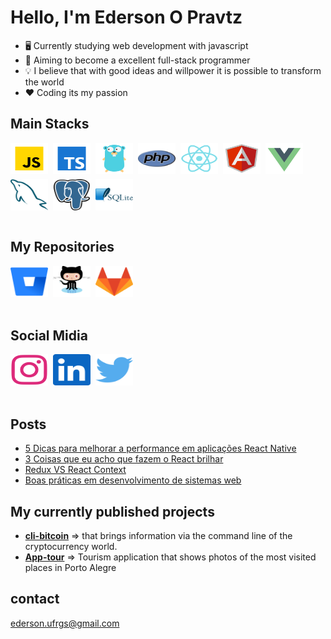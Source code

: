 # Hello, I'm Ederson O Pravtz

- 🖥️ Currently studying web development with javascript
- 🚀 Aiming to become a excellent full-stack programmer
- 💡 I believe that with good ideas and willpower it is possible to transform the world
- ❤️ Coding its my passion

## Main Stacks

<div style="display: flex; gap: 8px; align-items: center; flex-wrap:wrap;">
    <img title="JavaScript" alt="ederson-Js" height="50" width="60" src="assets/programming-languages-icon/icons8-javascript.svg">
    <img title="Typescript" alt="ederson-Js" height="50" width="60" src="assets/programming-languages-icon/icons8-typescript.svg">
    <img title="Go" alt="ederson-Js" height="50" width="60" src="assets/programming-languages-icon/icons8-golang.svg">
    <img title="php" alt="ederson-Js" height="50" width="60" src="assets/programming-languages-icon/php.svg">
    <img title="React and React-Native" alt="ederson-Js" height="50" width="60" src="assets/frameworks-icons/icons8-react-native.svg">
    <img title="Angular" alt="ederson-Js" height="50" width="60" src="assets/frameworks-icons/icons8-angularjs.svg">
    <img title="VueJs" alt="ederson-Js" height="50" width="60" src="assets/frameworks-icons/icons8-vue-js.svg">
    <img title="Mysql" alt="ederson-Js" height="50" width="60" src="assets/database-icons/mysql.svg">
    <img title="PostgreSQL" alt="ederson-Js" height="50" width="60" src="assets/database-icons/postgresql.svg">
    <img title="Sqlite" alt="ederson-Js" height="50" width="60" src="assets/database-icons/sqlite.svg">

</div>
<br/>

## My Repositories

<div style="display: flex; gap: 8px; align-items: center; flex-wrap:wrap;">
    <a href="https://bitbucket.org/pravtz" title="Repository Bitbucket" target="_blank"><img alt="ederson-Js" height="50" width="60" src="assets/repositories-icon/bitbucket.svg"></a>
    <a href="https://github.com/pravtz" title="Repository Github" target="_blank"><img alt="ederson-Js" height="50" width="60" src="assets/repositories-icon/github.svg"></a>
    <a href="https://gitlab.com/pravtz" title="Repository Gitlab" target="_blank"><img alt="ederson-Js" height="50" width="60" src="assets/repositories-icon/gitlab.svg"></a>
</div>
<br/>

## Social Midia

<div style="display: flex; gap: 8px; align-items: center; flex-wrap:wrap;">
    <a href="https://www.instagram.com/pravtz" target="_blank"><img alt="ederson-Js" height="50" width="60" src="assets/social-network-icons/instagran.svg"></a>
    <a href="https://www.linkedin.com/in/pravtz/" target="_blank"><img alt="ederson-Js" height="50" width="60" src="assets/social-network-icons/linkedin.svg"></a>
    <a href="https://twitter.com/pravtz" target="_blank"><img alt="ederson-Js" height="50" width="60" src="assets/social-network-icons/twitter.svg"></a>
</div>
<br/>

## Posts

- [5 Dicas para melhorar a performance em aplicações React Native](https://www.instagram.com/p/CpTdC_4OU9G/?utm_source=ig_web_copy_link)
- [3 Coisas que eu acho que fazem o React brilhar](https://www.instagram.com/p/CpU73YVOp_-/?utm_source=ig_web_copy_link)
- [Redux VS React Context](https://www.instagram.com/p/CpX1DQNufO-/?utm_source=ig_web_copy_link)
- [Boas práticas em desenvolvimento de sistemas web](https://www.instagram.com/p/CpfbLXWuOe3/?utm_source=ig_web_copy_link)

## My currently published projects

- [**cli-bitcoin**](https://www.npmjs.com/package/cli-bitcoin) => that brings information via the command line of the cryptocurrency world.
- [**App-tour**](https://github.com/pravtz/app-tour) => Tourism application that shows photos of the most visited places in Porto Alegre

## contact

<div aling='center'>
    <a href="mailto:ederson.ufrgs@gmail.com">ederson.ufrgs@gmail.com</a>
</div>
